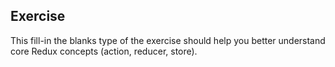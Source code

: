 ## Exercise

This fill-in the blanks type of the exercise should help you better understand core Redux concepts (action, reducer, store).
